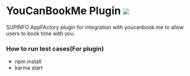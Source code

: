# YouCanBookMe Plugin ![](https://api.travis-ci.org/BuildFire/youCanBookMePlugin.svg)

SUPINFO AppFActory plugin for integration with youcanbook.me to allow users to book time with you.

### How to run test cases(For plugin)
- npm install
- karma start
